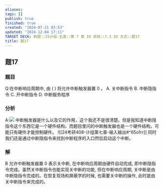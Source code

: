 ```yaml
---
aliases: 
tags: []
publish: true
finished: true
created: "2024-07-21 03:53"
updated: "2024-12-04 17:11"
TARGET DECK: 刷题::25计组-王道::第 7 章 IO 系统::7.3 IO 方式::题17
title: 题17
---
```

## 题17
### 题目
Q:在中断响应周期中, 由 ( ) 将允许中断触发器置 0 。
A. 关中断指令
B. 中断隐指令 
C. 开中断指令 
D. 中断服务程序
### 分析
A:![](https://img.hwenyi.live/202408121640055.webp)
中断触发器是什么以及它的作用，这个我还不是很清楚。但是我知道中断隐指令这个东西它是一个硬件结构，而题目里问的中断触发器也是一个硬件结构，可能只有硬件才能控制硬件。
![[24考研408-计组第七章-输入输出#^65o1rr]]
同时我们还是通过中断隐指令来找到中断程序的入口然后启动这个中断。
### 解
B
允许中断触发器置 0 表示关中断, 在中断响应周期由硬件自动完成, 即中断隐指令完成。虽然关中断指令也能实现关中断的功能, 但在中断响应周期, 关中断是由中断隐指令完成的。在恢复现场和屏蔽字的时候, 也需要关中断的操作, 此时是由关中断指令来完成的。
